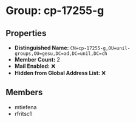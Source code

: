 # Group: cp-17255-g

## Properties

- **Distinguished Name:** `CN=cp-17255-g,OU=unil-groups,OU=gesu,DC=ad,DC=unil,DC=ch`
- **Member Count:** 2
- **Mail Enabled:** ❌
- **Hidden from Global Address List:** ❌

## Members

- mtiefena
- rfritsc1
